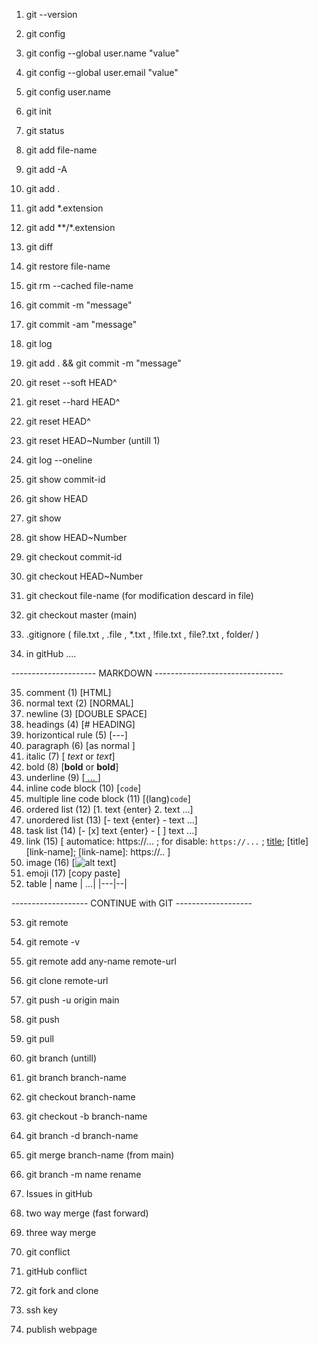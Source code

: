 1. git --version
2. git config
3. git config --global user.name "value"
4. git config --global user.email "value"
5. git config user.name

6. git init
7. git status

8. git add file-name
9. git add -A
10. git add .
11. git add *.extension
12. git add **/*.extension
13. git diff
14. git restore file-name
15. git rm --cached file-name 

16. git commit -m "message"
17. git commit -am "message"
18. git log 
19. git add . && git commit -m "message"
20. git reset --soft HEAD^
21. git reset --hard HEAD^
22. git reset HEAD^
23. git reset HEAD~Number (untill 1)

24. git log --oneline
25. git show commit-id
26. git show HEAD
27. git show
28. git show HEAD~Number

29. git checkout commit-id
30. git checkout HEAD~Number
31. git checkout file-name (for modification descard in file)
32. git checkout master (main)
33. .gitignore ( file.txt , .file , *.txt  , !file.txt , file?.txt , folder/ )
34. in gitHub ....

--------------------- MARKDOWN --------------------------------

35. comment (1) [HTML]
36. normal text (2) [NORMAL]
37. newline (3) [DOUBLE SPACE]
38. headings (4) [# HEADING]
39. horizontical rule (5) [---]
40. paragraph (6) [as normal ]
41. italic (7) [ _text_ or *text*]
42. bold (8) [__bold__  or **bold**]
43. underline (9) [<u> ... </u>]
44. inline code block (10) [`code`]
45. multiple line code block (11) [(lang)``` code ```]
46. ordered list (12) [1. text {enter} 2. text ...]
47. unordered list (13) [- text {enter} - text ...]
48. task list (14) [- [x] text {enter} - [ ] text ...]
49. link (15) [ automatice: https://... ;
                for disable: `https://...` ; 
		[title](link);
		[title][link-name];
		[link-name]: https://..
	      ]
50. image (16) [![alt text](image-path)] 	
51. emoji (17) [copy paste]
52. table | name | ...|
		  |---|--|

------------------- CONTINUE with GIT -------------------

53. git remote
54. git remote -v
55. git remote add any-name remote-url 
56. git clone remote-url 
57. git push -u origin main 
58. git push 
59. git pull

60. git branch (untill)
61. git branch branch-name
62. git checkout branch-name
63. git checkout -b branch-name 
64. git branch -d branch-name
65. git merge branch-name (from main) 
66. git branch -m name rename 

67. Issues in gitHub 
68. two way merge (fast forward)
69. three way merge 
70. git conflict 
71. gitHub conflict 
72. git fork and clone 
73. ssh key 
74. publish webpage 

